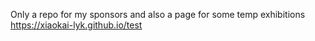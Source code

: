 Only a repo for my sponsors
and also a page for some temp exhibitions
<https://xiaokai-lyk.github.io/test>
